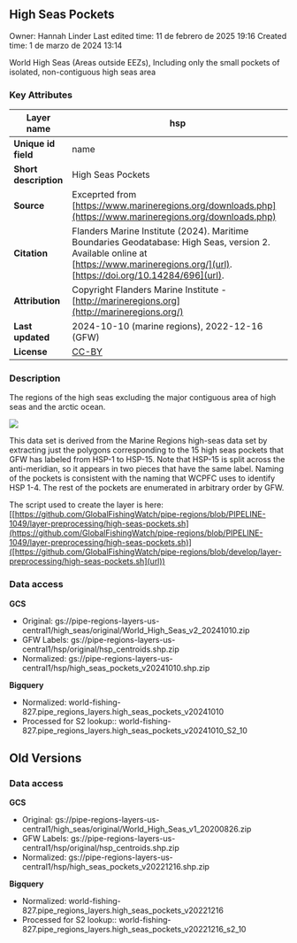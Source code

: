 ## High Seas Pockets

Owner: Hannah Linder
Last edited time: 11 de febrero de 2025 19:16
Created time: 1 de marzo de 2024 13:14


World High Seas (Areas outside EEZs), Including only the small pockets of isolated, non-contiguous high seas area

### Key Attributes

| **Layer name** | hsp |
| --- | --- |
| **Unique id field** | name |
| **Short description** | High Seas Pockets |
| **Source** | Exceprted from [https://www.marineregions.org/downloads.php](https://www.marineregions.org/downloads.php) |
| **Citation** | Flanders Marine Institute (2024). Maritime Boundaries Geodatabase: High Seas, version 2. Available online at [https://www.marineregions.org/](url). [https://doi.org/10.14284/696](url). |
| **Attribution** | Copyright Flanders Marine Institute - [http://marineregions.org](http://marineregions.org/) |
| **Last updated** | 2024-10-10 (marine regions), 2022-12-16 (GFW) |
| **License** | [CC-BY](https://creativecommons.org/licenses/by/4.0/) |

### Description

The regions of the high seas excluding the major contiguous area of high seas and the arctic ocean.

![](High%20Seas%20Pockets%20245bd906a21842a3af217ae7acca17ef/image1.png)

This data set is derived from the Marine Regions high-seas data set by extracting just the polygons corresponding to the 15 high seas pockets that GFW has labeled from HSP-1 to HSP-15. Note that HSP-15 is split across the anti-meridian, so it appears in two pieces that have the same label. Naming of the pockets is consistent with the naming that WCPFC uses to identify HSP 1-4. The rest of the pockets are enumerated in arbitrary order by GFW.

The script used to create the layer is here: [[https://github.com/GlobalFishingWatch/pipe-regions/blob/PIPELINE-1049/layer-preprocessing/high-seas-pockets.sh](https://github.com/GlobalFishingWatch/pipe-regions/blob/PIPELINE-1049/layer-preprocessing/high-seas-pockets.sh)]([https://github.com/GlobalFishingWatch/pipe-regions/blob/develop/layer-preprocessing/high-seas-pockets.sh](url))

### Data access

**GCS**

- Original: gs://pipe-regions-layers-us-central1/high_seas/original/World_High_Seas_v2_20241010.zip
- GFW Labels: gs://pipe-regions-layers-us-central1/hsp/original/hsp_centroids.shp.zip
- Normalized: gs://pipe-regions-layers-us-central1/hsp/high_seas_pockets_v20241010.shp.zip

**Bigquery**

- Normalized: world-fishing-827.pipe_regions_layers.high_seas_pockets_v20241010
- Processed for S2 lookup:: world-fishing-827.pipe_regions_layers.high_seas_pockets_v20241010_S2_10

## Old Versions

### Data access

**GCS**

- Original: gs://pipe-regions-layers-us-central1/high_seas/original/World_High_Seas_v1_20200826.zip
- GFW Labels: gs://pipe-regions-layers-us-central1/hsp/original/hsp_centroids.shp.zip
- Normalized: gs://pipe-regions-layers-us-central1/hsp/high_seas_pockets_v20221216.shp.zip

**Bigquery**

- Normalized: world-fishing-827.pipe_regions_layers.high_seas_pockets_v20221216
- Processed for S2 lookup:: world-fishing-827.pipe_regions_layers.high_seas_pockets_v20221216_s2_10
